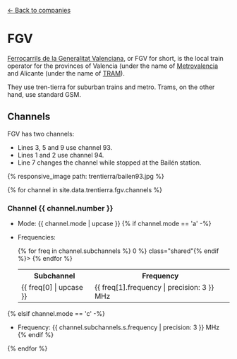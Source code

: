 ---
---

[← Back to companies](index.html#companies)

FGV
===

[Ferrocarrils de la Generalitat Valenciana](https://www.fgv.es/), or FGV for short, is the local train operator for the provinces of Valencia (under the name of [Metrovalencia](https://www.metrovalencia.es/) and Alicante (under the name of [TRAM](https://www.tramalicante.es/)).

They use tren-tierra for suburban trains and metro. Trams, on the other hand, use standard GSM.

Channels
--------

FGV has two channels:
 - Lines 3, 5 and 9 use channel 93.
 - Lines 1 and 2 use channel 94.
 - Line 7 changes the channel while stopped at the Bailén station.

{% responsive_image path: trentierra/bailen93.jpg %}

{% for channel in site.data.trentierra.fgv.channels %}
### Channel {{ channel.number }}

  - Mode: {{ channel.mode | upcase }}
{% if channel.mode == 'a' -%}
  - Frequencies:

	<table class="freqtbl">
		<tr>
			<th>Sub<wbr>channel</th>
			<th>Frequency</th>
		</tr>
		{% for freq in channel.subchannels %}
			<tr{% if freq[1].shared.size > 0 %} class="shared"{% endif %}>
				<td>{{ freq[0] | upcase }}</td>
				<td>{{ freq[1].frequency | precision: 3 }} MHz</td>
			</tr>
		{% endfor %}
	</table>
{% elsif channel.mode == 'c' -%}
  - Frequency: {{ channel.subchannels.s.frequency | precision: 3 }} MHz
{% endif %}

{% endfor %}
